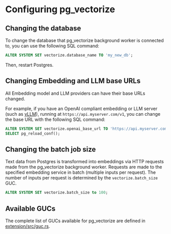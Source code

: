 # Configuring pg_vectorize

## Changing the database

To change the database that pg_vectorize background worker is connected to, you can use the following SQL command:

```sql
ALTER SYSTEM SET vectorize.database_name TO 'my_new_db';
```

Then, restart Postgres.

## Changing Embedding and LLM base URLs

All Embedding model and LLM providers can have their base URLs changed.

For example, if you have an OpenAI compliant embedding or LLM server (such as [vLLM](https://github.com/vllm-project/vllm)), running at `https://api.myserver.com/v1`, you can change the base URL with the following SQL command:

```sql
ALTER SYSTEM SET vectorize.openai_base_url TO 'https://api.myserver.com/v1';
SELECT pg_reload_conf();
```

## Changing the batch job size

Text data from Postgres is transformed into embeddings via HTTP requests made from the pg_vectorize background worker. Requests are made to the specified embedding service in batch (multiple inputs per request). The number of inputs per request is determined by the `vectorize.batch_size` GUC.

```sql
ALTER SYSTEM SET vectorize.batch_size to 100;
```

## Available GUCs

The complete list of GUCs available for pg_vectorize are defined in [extension/src/guc.rs](https://github.com/tembo-io/pg_vectorize/blob/638b12887f14d47de0793b16d535b226d8f371b9/extension/src/guc.rs#L33).
